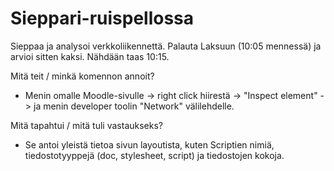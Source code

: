# Sieppari-ruispellossa

Sieppaa ja analysoi verkkoliikennettä. Palauta Laksuun (10:05 mennessä) ja arvioi sitten kaksi. Nähdään taas 10:15.

Mitä teit / minkä komennon annoit?
* Menin omalle Moodle-sivulle -> right click hiirestä -> "Inspect element" -> ja menin developer toolin "Network" välilehdelle.

Mitä tapahtui / mitä tuli vastaukseks?
* Se antoi yleistä tietoa sivun layoutista, kuten Scriptien nimiä, tiedostotyyppejä (doc, stylesheet, script) ja tiedostojen kokoja.

